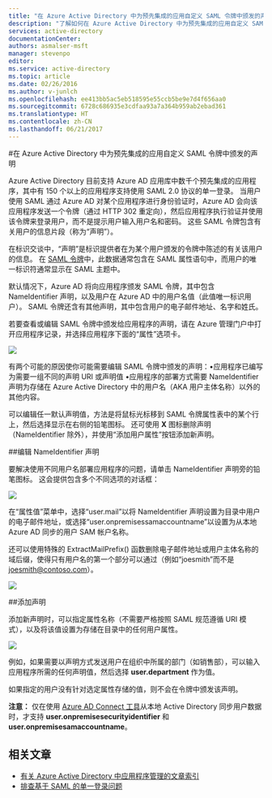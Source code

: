 ```yaml
---
title: "在 Azure Active Directory 中为预先集成的应用自定义 SAML 令牌中颁发的声明 | Azure"
description: "了解如何在 Azure Active Directory 中为预先集成的应用自定义 SAML 令牌中颁发的声明"
services: active-directory
documentationCenter: 
authors: asmalser-msft
manager: stevenpo
editor: 
ms.service: active-directory
ms.topic: article
ms.date: 02/26/2016
ms.author: v-junlch
ms.openlocfilehash: ee413bb5ac5eb518595e55ccb5be9e7d4f656aa0
ms.sourcegitcommit: 6728c686935e3cdfaa93a7a364b959ab2ebad361
ms.translationtype: HT
ms.contentlocale: zh-CN
ms.lasthandoff: 06/21/2017
---
```

#<a name="customizing-claims-issued-in-the-saml-token-for-pre-integrated-apps-in-azure-active-directory"></a>在 Azure Active Directory 中为预先集成的应用自定义 SAML 令牌中颁发的声明

Azure Active Directory 目前支持 Azure AD 应用库中数千个预先集成的应用程序，其中有 150 个以上的应用程序支持使用 SAML 2.0 协议的单一登录。 当用户使用 SAML 通过 Azure AD 对某个应用程序进行身份验证时，Azure AD 会向该应用程序发送一个令牌（通过 HTTP 302 重定向），然后应用程序执行验证并使用该令牌来登录用户，而不是提示用户输入用户名和密码。 这些 SAML 令牌包含有关用户的信息片段（称为“声明”）。

在标识交谈中，“声明”是标识提供者在为某个用户颁发的令牌中陈述的有关该用户的信息。 在 [SAML 令牌](http://en.wikipedia.org/wiki/SAML_2.0)中，此数据通常包含在 SAML 属性语句中，而用户的唯一标识符通常显示在 SAML 主题中。

默认情况下，Azure AD 将向应用程序颁发 SAML 令牌，其中包含 NameIdentifier 声明，以及用户在 Azure AD 中的用户名值（此值唯一标识用户）。 SAML 令牌还含有其他声明，其中包含用户的电子邮件地址、名字和姓氏。

若要查看或编辑 SAML 令牌中颁发给应用程序的声明，请在 Azure 管理门户中打开应用程序记录，并选择应用程序下面的“属性”选项卡。

![][1]

有两个可能的原因使你可能需要编辑 SAML 令牌中颁发的声明：•应用程序已编写为需要一组不同的声明 URI 或声明值 •应用程序的部署方式需要 NameIdentifier 声明为存储在 Azure Active Directory 中的用户名（AKA 用户主体名称）以外的其他内容。 

可以编辑任一默认声明值，方法是将鼠标光标移到 SAML 令牌属性表中的某个行上，然后选择显示在右侧的铅笔图标。 还可使用 **X** 图标删除声明（NameIdentifier 除外），并使用“添加用户属性”按钮添加新声明。

##<a name="editing-the-nameidentifier-claim"></a>编辑 NameIdentifier 声明

要解决使用不同用户名部署应用程序的问题，请单击 NameIdentifier 声明旁的铅笔图标。 这会提供包含多个不同选项的对话框：

![][2]

在“属性值”菜单中，选择“user.mail”以将 NameIdentifier 声明设置为目录中用户的电子邮件地址，或选择“user.onpremisessamaccountname”以设置为从本地 Azure AD 同步的用户 SAM 帐户名称。 

还可以使用特殊的 ExtractMailPrefix() 函数删除电子邮件地址或用户主体名称的域后缀，使得只有用户名的第一个部分可以通过（例如“joesmith”而不是 joesmith@contoso.com）。

![][3]

##<a name="adding-claims"></a>添加声明

添加新声明时，可以指定属性名称（不需要严格按照 SAML 规范遵循 URI 模式），以及将该值设置为存储在目录中的任何用户属性。

![][4]

例如，如果需要以声明方式发送用户在组织中所属的部门（如销售部），可以输入应用程序所需的任何声明值，然后选择 **user.department** 作为值。

如果指定的用户没有针对选定属性存储的值，则不会在令牌中颁发该声明。

**注意：** 仅在使用 [Azure AD Connect 工具](../connect/active-directory-aadconnect.md)从本地 Active Directory 同步用户数据时，才支持 **user.onpremisesecurityidentifier** 和 **user.onpremisesamaccountname**。

## <a name="related-articles"></a>相关文章

- [有关 Azure Active Directory 中应用程序管理的文章索引](../active-directory-apps-index.md)
- [排查基于 SAML 的单一登录问题](./active-directory-saml-debugging.md)

<!--Image references-->
[1]: ./media/active-directory-saml-claims-customization/claimscustomization1.png
[2]: ./media/active-directory-saml-claims-customization/claimscustomization2.png
[3]: ./media/active-directory-saml-claims-customization/claimscustomization3.png
[4]: ./media/active-directory-saml-claims-customization/claimscustomization4.png
